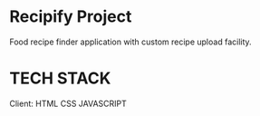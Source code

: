 # Recipify Project

Food recipe finder application with custom recipe upload facility.

# TECH STACK

Client: HTML CSS JAVASCRIPT
